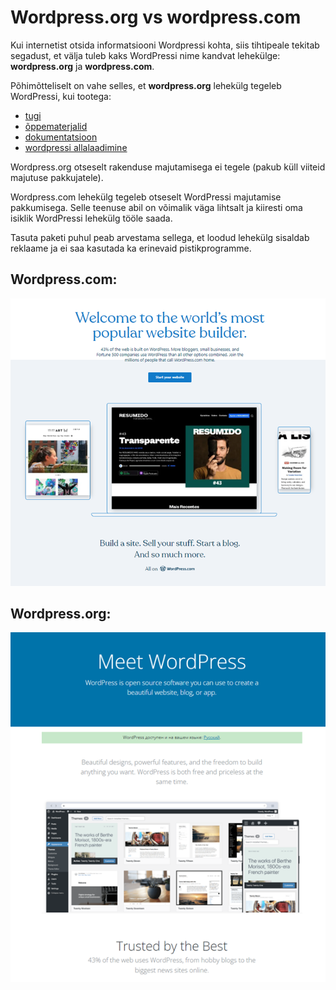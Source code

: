 # Wordpress.org vs wordpress.com

Kui internetist otsida informatsiooni Wordpressi kohta, siis tihtipeale tekitab segadust, et välja tuleb kaks WordPressi nime kandvat lehekülge: **wordpress.org** ja **wordpress.com**.

Põhimõtteliselt on vahe selles, et **wordpress.org** lehekülg tegeleb WordPressi, kui tootega:
- [tugi](https://wordpress.org/documentation/)
- [õppematerjalid](https://learn.wordpress.org/)
- [dokumentatsioon](https://wordpress.org/documentation/)
- [wordpressi allalaadimine](https://wordpress.org/download/)

Wordpress.org otseselt rakenduse majutamisega ei tegele (pakub küll viiteid majutuse pakkujatele).

Wordpress.com lehekülg tegeleb otseselt WordPressi majutamise pakkumisega. Selle teenuse abil on võimalik väga lihtsalt ja kiiresti oma isiklik WordPressi lehekülg tööle saada.

Tasuta paketi puhul peab arvestama sellega, et loodud lehekülg sisaldab reklaame ja ei saa kasutada ka erinevaid pistikprogramme.

## Wordpress.com:
![Wordpress.com](wordpress.com.png)

## Wordpress.org:
![Wordpress.org](wordpress.org.png)